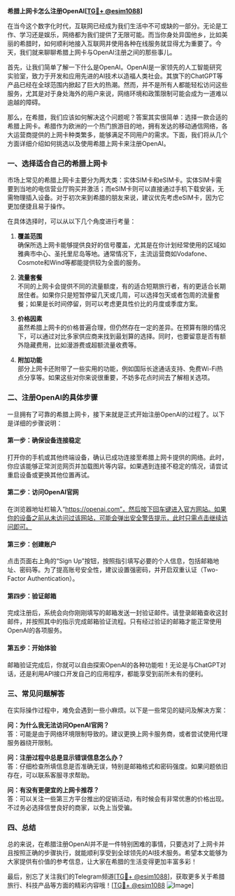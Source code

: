 **希腊上网卡怎么注册OpenAI[[TG💪+ @esim1088](https://t.me/s/esim1088)]**

在当今这个数字化时代，互联网已经成为我们生活中不可或缺的一部分。无论是工作、学习还是娱乐，网络都为我们提供了无限可能。而当你身处异国他乡，比如美丽的希腊时，如何顺利地接入互联网并使用各种在线服务就显得尤为重要了。今天，我们就来聊聊希腊上网卡与OpenAI注册之间的那些事儿。

首先，让我们简单了解一下什么是OpenAI。OpenAI是一家领先的人工智能研究实验室，致力于开发和应用先进的AI技术以造福人类社会。其旗下的ChatGPT等产品已经在全球范围内掀起了巨大的热潮。然而，并不是所有人都能轻松访问这些服务，尤其是对于身处海外的用户来说，网络环境和政策限制可能会成为一道难以逾越的障碍。

那么，在希腊，我们应该如何解决这个问题呢？答案其实很简单：选择一款合适的希腊上网卡。希腊作为欧洲的一个热门旅游目的地，拥有发达的移动通信网络，各大运营商提供的上网卡种类繁多，能够满足不同用户的需求。下面，我们将从几个方面详细介绍如何挑选以及使用希腊上网卡来注册OpenAI。

### 一、选择适合自己的希腊上网卡

市场上常见的希腊上网卡主要分为两大类：实体SIM卡和eSIM卡。实体SIM卡需要到当地的电信营业厅购买并激活；而eSIM卡则可以直接通过手机下载安装，无需物理插入设备。对于初次来到希腊的朋友来说，建议优先考虑eSIM卡，因为它更加便捷且易于操作。

在具体选择时，可以从以下几个角度进行考量：

1. **覆盖范围**  
   确保所选上网卡能够提供良好的信号覆盖，尤其是在你计划经常使用的区域如雅典市中心、圣托里尼岛等地。通常情况下，主流运营商如Vodafone、Cosmote和Wind等都能提供较为全面的服务。

2. **流量套餐**  
   不同的上网卡会提供不同的流量额度，有的适合短期旅行者，有的更适合长期居住者。如果你只是短暂停留几天或几周，可以选择包天或者包周的流量套餐；如果是长时间停留，则可以考虑更具性价比的月度或季度方案。

3. **价格因素**  
   虽然希腊上网卡的价格普遍合理，但仍然存在一定的差异。在预算有限的情况下，可以通过对比多家供应商来找到最划算的选择。同时，也要留意是否有额外隐藏费用，比如漫游费或超额流量收费等。

4. **附加功能**  
   部分上网卡还附带了一些实用的功能，例如国际长途通话支持、免费Wi-Fi热点分享等。如果这些对你来说很重要，不妨多花点时间去了解相关选项。

### 二、注册OpenAI的具体步骤

一旦拥有了可靠的希腊上网卡，接下来就是正式开始注册OpenAI的过程了。以下是详细的步骤说明：

#### 第一步：确保设备连接稳定
打开你的手机或其他终端设备，确认已成功连接至希腊上网卡提供的网络。此时，你应该能够正常浏览网页并加载图片等内容。如果遇到连接不稳定的情况，请尝试重启设备或更换其他位置再试。

#### 第二步：访问OpenAI官网
在浏览器地址栏输入“https://openai.com”，然后按下回车键进入官方网站。如果你的设备之前从未访问过该网站，可能会弹出安全警告提示，此时只需点击继续访问即可。

#### 第三步：创建账户
点击页面右上角的“Sign Up”按钮，按照指引填写必要的个人信息，包括邮箱地址、密码等。为了提高账号安全性，建议设置强密码，并开启双重认证（Two-Factor Authentication）。

#### 第四步：验证邮箱
完成注册后，系统会向你刚刚填写的邮箱发送一封验证邮件。请登录邮箱查收这封邮件，并按照其中的指示完成邮箱验证流程。只有经过验证的邮箱才能正常使用OpenAI的各项服务。

#### 第五步：开始体验
邮箱验证完成后，你就可以自由探索OpenAI的各种功能啦！无论是与ChatGPT对话，还是利用API接口开发自己的应用程序，都能享受到前所未有的便利。

### 三、常见问题解答

在实际操作过程中，难免会遇到一些小麻烦。以下是一些常见的疑问及解决方案：

**问：为什么我无法访问OpenAI官网？**  
答：可能是由于网络环境限制导致的。建议更换上网卡服务商，或者尝试使用代理服务器绕开限制。

**问：注册过程中总是显示错误信息怎么办？**  
答：仔细检查所填信息是否准确无误，特别是邮箱格式和密码强度。如果问题依旧存在，可以联系客服寻求帮助。

**问：有没有更便宜的上网卡推荐？**  
答：可以关注一些第三方平台推出的促销活动，有时候会有非常优惠的价格出现。不过务必选择信誉良好的商家，以免上当受骗。

### 四、总结

总的来说，在希腊注册OpenAI并不是一件特别困难的事情，只要选对了上网卡并且按照正确的步骤执行，就能顺利享受到全球领先的AI技术服务。希望本文能够为大家提供有价值的参考信息，让大家在希腊的生活变得更加丰富多彩！

最后，别忘了关注我们的Telegram频道[[TG💪+ @esim1088](https://t.me/s/esim1088)]，获取更多关于希腊旅行、科技产品等方面的精彩内容哦！[[TG💪+ @esim1088](https://t.me/s/esim1088) ![Image](https://i.postimg.cc/4NQfJmqS/Snipaste-2025-05-13-00-14-12.png)]
